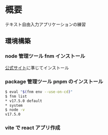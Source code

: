 # 概要

テキスト自由入力アプリケーションの練習

## 環境構築

### node 管理ツール fnm インストール

[公式サイト](https://github.com/Schniz/fnm)に準じてインストール

### package 管理ツール pnpm のインストール

```zsh
$ eval "$(fnm env --use-on-cd)"
$ fnm list
* v17.5.0 default
* system
$ node -v
v17.5.0
```

### vite で react アプリ作成
